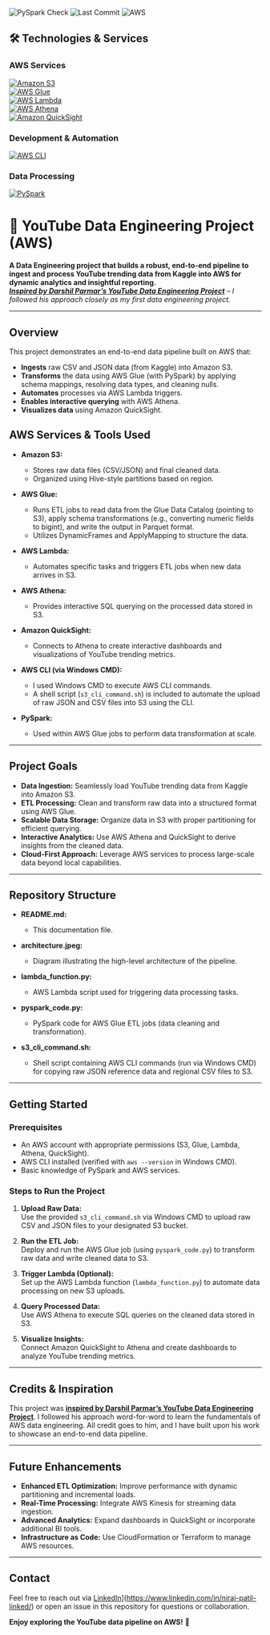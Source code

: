 ![PySpark Check](https://github.com/nirajpatil02/youtube-DE-analysis/actions/workflows/pyspark-check.yml/badge.svg)
![Last Commit](https://img.shields.io/github/last-commit/nirajpatil02/youtube-DE-analysis)
![AWS](https://img.shields.io/badge/AWS-%23FF9900.svg?style=for-the-badge&logo=amazon-aws&logoColor=white)

## 🛠️ Technologies & Services  

### **AWS Services**  
[![Amazon S3](https://img.shields.io/badge/Amazon_S3-569A31?style=for-the-badge&logo=amazons3&logoColor=white)](https://aws.amazon.com/s3/)  
[![AWS Glue](https://img.shields.io/badge/AWS_Glue-FF9900?style=for-the-badge&logo=amazonaws&logoColor=white)](https://aws.amazon.com/glue/)  
[![AWS Lambda](https://img.shields.io/badge/AWS_Lambda-FF9900?style=for-the-badge&logo=awslambda&logoColor=white)](https://aws.amazon.com/lambda/)  
[![AWS Athena](https://img.shields.io/badge/AWS_Athena-FF9900?style=for-the-badge&logo=amazonaws&logoColor=white)](https://aws.amazon.com/athena/)  
[![Amazon QuickSight](https://img.shields.io/badge/Amazon_QuickSight-2591F7?style=for-the-badge)](https://aws.amazon.com/quicksight/)  

### **Development & Automation**  
[![AWS CLI](https://img.shields.io/badge/AWS_CLI-FF9900?style=for-the-badge&logo=amazonaws&logoColor=white)](https://aws.amazon.com/cli/)  

### **Data Processing**  
[![PySpark](https://img.shields.io/badge/PySpark-E25A1C?style=for-the-badge&logo=apachespark&logoColor=white)](https://spark.apache.org/)  

# 🚀 YouTube Data Engineering Project (AWS)

**A Data Engineering project that builds a robust, end-to-end pipeline to ingest and process YouTube trending data from Kaggle into AWS for dynamic analytics and insightful reporting.**  
*[**Inspired by Darshil Parmar’s YouTube Data Engineering Project**](https://youtu.be/yZKJFKu49Dk?si=NKSCNOtS_QJ9MlI-) – I followed his approach closely as my first data engineering project.*

---

## Overview

This project demonstrates an end-to-end data pipeline built on AWS that:
- **Ingests** raw CSV and JSON data (from Kaggle) into Amazon S3.
- **Transforms** the data using AWS Glue (with PySpark) by applying schema mappings, resolving data types, and cleaning nulls.
- **Automates** processes via AWS Lambda triggers.
- **Enables interactive querying** with AWS Athena.
- **Visualizes data** using Amazon QuickSight.


## AWS Services & Tools Used

- **Amazon S3:**  
  - Stores raw data files (CSV/JSON) and final cleaned data.
  - Organized using Hive-style partitions based on region.

- **AWS Glue:**  
  - Runs ETL jobs to read data from the Glue Data Catalog (pointing to S3), apply schema transformations (e.g., converting numeric fields to bigint), and write the output in Parquet format.
  - Utilizes DynamicFrames and ApplyMapping to structure the data.

- **AWS Lambda:**  
  - Automates specific tasks and triggers ETL jobs when new data arrives in S3.

- **AWS Athena:**  
  - Provides interactive SQL querying on the processed data stored in S3.

- **Amazon QuickSight:**  
  - Connects to Athena to create interactive dashboards and visualizations of YouTube trending metrics.

- **AWS CLI (via Windows CMD):**  
  - I used Windows CMD to execute AWS CLI commands.
  - A shell script (`s3_cli_command.sh`) is included to automate the upload of raw JSON and CSV files into S3 using the CLI.

- **PySpark:**  
  - Used within AWS Glue jobs to perform data transformation at scale.

---

## Project Goals

- **Data Ingestion:** Seamlessly load YouTube trending data from Kaggle into Amazon S3.
- **ETL Processing:** Clean and transform raw data into a structured format using AWS Glue.
- **Scalable Data Storage:** Organize data in S3 with proper partitioning for efficient querying.
- **Interactive Analytics:** Use AWS Athena and QuickSight to derive insights from the cleaned data.
- **Cloud-First Approach:** Leverage AWS services to process large-scale data beyond local capabilities.

---

## Repository Structure

- **README.md:**  
  - This documentation file.

- **architecture.jpeg:**  
  - Diagram illustrating the high-level architecture of the pipeline.

- **lambda_function.py:**  
  - AWS Lambda script used for triggering data processing tasks.

- **pyspark_code.py:**  
  - PySpark code for AWS Glue ETL jobs (data cleaning and transformation).

- **s3_cli_command.sh:**  
  - Shell script containing AWS CLI commands (run via Windows CMD) for copying raw JSON reference data and regional CSV files to S3.

---

## Getting Started

### **Prerequisites**
- An AWS account with appropriate permissions (S3, Glue, Lambda, Athena, QuickSight).
- AWS CLI installed (verified with `aws --version` in Windows CMD).
- Basic knowledge of PySpark and AWS services.

### **Steps to Run the Project**
1. **Upload Raw Data:**  
   Use the provided `s3_cli_command.sh` via Windows CMD to upload raw CSV and JSON files to your designated S3 bucket.
   
2. **Run the ETL Job:**  
   Deploy and run the AWS Glue job (using `pyspark_code.py`) to transform raw data and write cleaned data to S3.

3. **Trigger Lambda (Optional):**  
   Set up the AWS Lambda function (`lambda_function.py`) to automate data processing on new S3 uploads.

4. **Query Processed Data:**  
   Use AWS Athena to execute SQL queries on the cleaned data stored in S3.

5. **Visualize Insights:**  
   Connect Amazon QuickSight to Athena and create dashboards to analyze YouTube trending metrics.

---

## Credits & Inspiration

This project was [**inspired by Darshil Parmar’s YouTube Data Engineering Project**](https://youtu.be/yZKJFKu49Dk?si=NKSCNOtS_QJ9MlI-). I followed his approach word-for-word to learn the fundamentals of AWS data engineering. All credit goes to him, and I have built upon his work to showcase an end-to-end data pipeline.

---

## Future Enhancements

- **Enhanced ETL Optimization:** Improve performance with dynamic partitioning and incremental loads.
- **Real-Time Processing:** Integrate AWS Kinesis for streaming data ingestion.
- **Advanced Analytics:** Expand dashboards in QuickSight or incorporate additional BI tools.
- **Infrastructure as Code:** Use CloudFormation or Terraform to manage AWS resources.

---

## Contact

Feel free to reach out via [LinkedIn]([https://www.linkedin.com/in/yourprofile/)](https://www.linkedin.com/in/niraj-patil-linked/) or open an issue in this repository for questions or collaboration.

**Enjoy exploring the YouTube data pipeline on AWS!** 🚀
